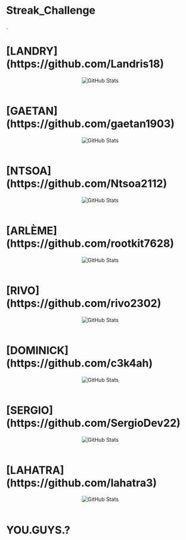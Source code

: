 # Streak_Challenge
.
<p align="center"><h1>[LANDRY](https://github.com/Landris18)</h1></p>
<div>
  <p align="center">
    <img src="https://github-readme-streak-stats.herokuapp.com?user=Landris18&theme=leafy&date_format=j%20M%5B%20Y%5D&ring=047884&sideNums=06ACBD&dates=06ACBD&currStreakNum=08E8FF&currStreakLabel=08E8FF&background=ffffff00&hide_border=true" alt="GitHub Stats" /> <br/><br/>
  </p>
</div>
<p align="center"><h1>[GAETAN](https://github.com/gaetan1903)</h1></p>
<div>
  <p align="center">
    <img src="https://github-readme-streak-stats.herokuapp.com?user=gaetan1903&theme=leafy&date_format=j%20M%5B%20Y%5D&ring=047884&sideNums=06ACBD&dates=06ACBD&currStreakNum=08E8FF&currStreakLabel=08E8FF&background=ffffff00&hide_border=true" alt="GitHub Stats" /> <br/><br/>
  </p>
</div>
<p align="center"><h1>[NTSOA](https://github.com/Ntsoa2112)</h1></p>
<div>
  <p align="center">
    <img src="https://github-readme-streak-stats.herokuapp.com?user=Ntsoa2112&theme=leafy&date_format=j%20M%5B%20Y%5D&ring=047884&sideNums=06ACBD&dates=06ACBD&currStreakNum=08E8FF&currStreakLabel=08E8FF&background=ffffff00&hide_border=true" alt="GitHub Stats" /> <br/><br/>
  </p>
</div>
<p align="center"><h1>[ARLÈME](https://github.com/rootkit7628)</h1></p>
<div>
  <p align="center">
    <img src="https://github-readme-streak-stats.herokuapp.com?user=rootkit7628&theme=leafy&date_format=j%20M%5B%20Y%5D&ring=047884&sideNums=06ACBD&dates=06ACBD&currStreakNum=08E8FF&currStreakLabel=08E8FF&background=ffffff00&hide_border=true" alt="GitHub Stats" /> <br/><br/>
  </p>
</div>
<p align="center"><h1>[RIVO](https://github.com/rivo2302)</h1></p>
<div>
  <p align="center">
    <img src="https://github-readme-streak-stats.herokuapp.com?user=rivo2302&theme=leafy&date_format=j%20M%5B%20Y%5D&ring=047884&sideNums=06ACBD&dates=06ACBD&currStreakNum=08E8FF&currStreakLabel=08E8FF&background=ffffff00&hide_border=true" alt="GitHub Stats" /> <br/><br/>
  </p>
</div>
<p align="center"><h1>[DOMINICK](https://github.com/c3k4ah)</h1></p>
<div>
  <p align="center">
    <img src="https://github-readme-streak-stats.herokuapp.com?user=c3k4ah&theme=leafy&date_format=j%20M%5B%20Y%5D&ring=047884&sideNums=06ACBD&dates=06ACBD&currStreakNum=08E8FF&currStreakLabel=08E8FF&background=ffffff00&hide_border=true" alt="GitHub Stats" /> <br/><br/>
  </p>
</div>
<p align="center"><h1>[SERGIO](https://github.com/SergioDev22)</h1></p>
<div>
  <p align="center">
    <img src="https://github-readme-streak-stats.herokuapp.com?user=SergioDev22&theme=leafy&date_format=j%20M%5B%20Y%5D&ring=047884&sideNums=06ACBD&dates=06ACBD&currStreakNum=08E8FF&currStreakLabel=08E8FF&background=ffffff00&hide_border=true" alt="GitHub Stats" /> <br/><br/>
  </p>
</div>
<p align="center"><h1>[LAHATRA](https://github.com/lahatra3)</h1></p>
<div>
  <p align="center">
    <img src="https://github-readme-streak-stats.herokuapp.com?user=lahatra3&theme=leafy&date_format=j%20M%5B%20Y%5D&ring=047884&sideNums=06ACBD&dates=06ACBD&currStreakNum=08E8FF&currStreakLabel=08E8FF&background=ffffff00&hide_border=true" alt="GitHub Stats" /> <br/><br/>
  </p>
</div>
<p align="center"><h1>YOU.GUYS.?</h1></p>
